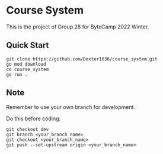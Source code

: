 # Course System

This is the project of Group 28 for ByteCamp 2022 Winter.

## Quick Start

```
git clone https://github.com/Dexter1636/course_system.git
go mod download
cd course_system
go run .
```

## Note

Remember to use your own branch for development.

Do this before coding:

```
git checkout dev
git branch <your_branch_name>
git checkout <your_branch_name>
git push --set-upstream origin <your_branch_name>
```
